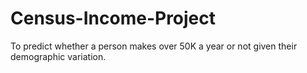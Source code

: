 # Census-Income-Project
To predict whether a person makes over 50K a year or not given their demographic variation.
